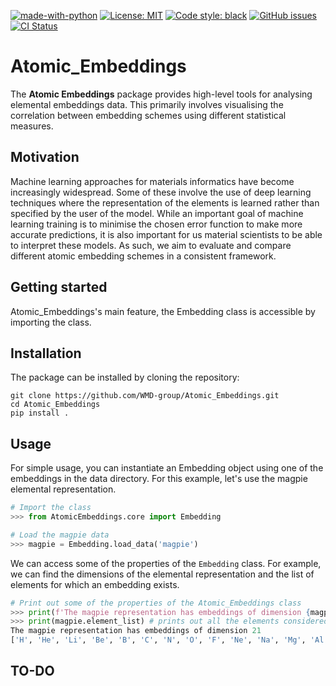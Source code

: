 [![made-with-python](https://img.shields.io/badge/Made%20with-Python-1f425f.svg)](https://www.python.org/)
[![License: MIT](https://img.shields.io/badge/License-MIT-yellow.svg)](https://opensource.org/licenses/MIT)
[![Code style: black](https://img.shields.io/badge/code%20style-black-000000.svg)](https://github.com/psf/black)
[![GitHub issues](https://img.shields.io/github/issues-raw/WMD-Group/Atomic_Embeddings)](https://github.com/WMD-group/Atomic_Embeddings/issues)
[![CI Status](https://github.com/WMD-group/Atomic_Embeddings/actions/workflows/ci.yml/badge.svg)](https://github.com/WMD-group/Atomic_Embeddings/actions/workflows/ci.yml)


Atomic_Embeddings
====

The **Atomic Embeddings** package provides high-level tools for analysing elemental 
embeddings data. This primarily involves visualising the correlation between 
embedding schemes using different statistical measures.

Motivation
--------

Machine learning approaches for materials informatics have become increasingly 
widespread. Some of these involve the use of deep learning 
techniques where the representation of the elements is learned 
rather than specified by the user of the model. While an important goal of 
machine learning training is to minimise the chosen error function to make more 
accurate predictions, it is also important for us material scientists to be able 
to interpret these models. As such, we aim to evaluate and compare different atomic embedding
schemes in a consistent framework. 

Getting started
--------
Atomic_Embeddings's main feature, the Embedding class is accessible by 
importing the class.

Installation
--------
The package can be installed by cloning the repository:

```
git clone https://github.com/WMD-group/Atomic_Embeddings.git
cd Atomic_Embeddings
pip install .
```
Usage
--------
For simple usage, you can instantiate an Embedding object using one of the embeddings in the data directory. For this example, let's use the magpie elemental representation.

```python
# Import the class
>>> from AtomicEmbeddings.core import Embedding

# Load the magpie data
>>> magpie = Embedding.load_data('magpie')
```

We can access some of the properties of the `Embedding` class. For example, we can find the dimensions of the elemental representation and the list of elements for which an embedding exists.
```python
# Print out some of the properties of the Atomic_Embeddings class
>>> print(f'The magpie representation has embeddings of dimension {magpie.dim}') 
>>> print(magpie.element_list) # prints out all the elements considered for this representation
The magpie representation has embeddings of dimension 21
['H', 'He', 'Li', 'Be', 'B', 'C', 'N', 'O', 'F', 'Ne', 'Na', 'Mg', 'Al', 'Si', 'P', 'S', 'Cl', 'Ar', 'K', 'Ca', 'Sc', 'Ti', 'V', 'Cr', 'Mn', 'Fe', 'Co', 'Ni', 'Cu', 'Zn', 'Ga', 'Ge', 'As', 'Se', 'Br', 'Kr', 'Rb', 'Sr', 'Y', 'Zr', 'Nb', 'Mo', 'Tc', 'Ru', 'Rh', 'Pd', 'Ag', 'Cd', 'In', 'Sn', 'Sb', 'Te', 'I', 'Xe', 'Cs', 'Ba', 'La', 'Ce', 'Pr', 'Nd', 'Pm', 'Sm', 'Eu', 'Gd', 'Tb', 'Dy', 'Ho', 'Er', 'Tm', 'Yb', 'Lu', 'Hf', 'Ta', 'W', 'Re', 'Os', 'Ir', 'Pt', 'Au', 'Hg', 'Tl', 'Pb', 'Bi', 'Po', 'At', 'Rn', 'Fr', 'Ra', 'Ac', 'Th', 'Pa', 'U', 'Np', 'Pu', 'Am', 'Cm', 'Bk']
```

TO-DO
--------
